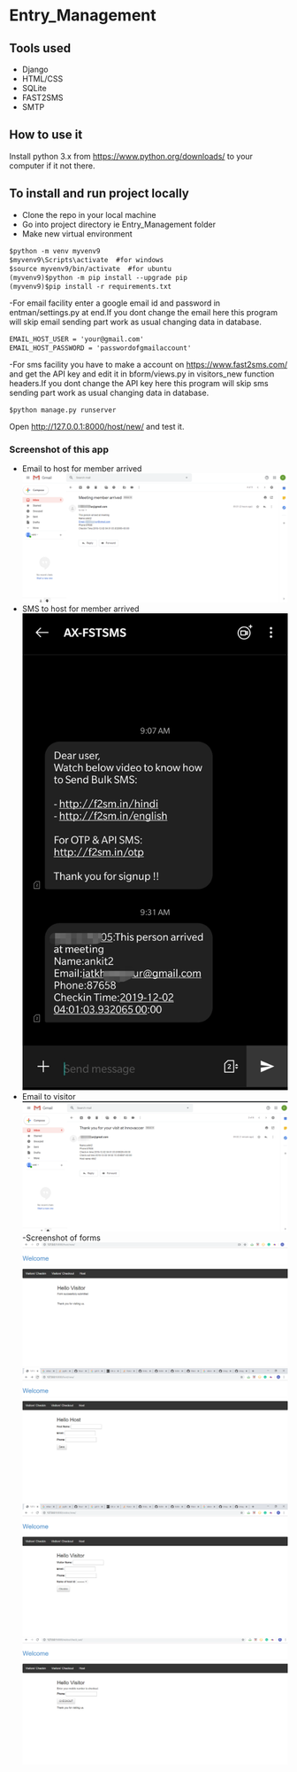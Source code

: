 # Entry_Management

## Tools used
- Django
- HTML/CSS
- SQLite
- FAST2SMS
- SMTP


## How to use it
Install python 3.x from https://www.python.org/downloads/ to your computer if it not there.

## To install and run project locally

- Clone the repo in your local machine
- Go into project directory ie Entry_Management folder
- Make new virtual environment 
``` 
$python -m venv myvenv9 
$myvenv9\Scripts\activate  #for windows
$source myvenv9/bin/activate  #for ubuntu
(myvenv9)$python -m pip install --upgrade pip
(myvenv9)$pip install -r requirements.txt
```
-For email facility enter a google email id and password in entman/settings.py at end.If you dont change the email here this program will skip email sending part work as usual changing data in database.
```
EMAIL_HOST_USER = 'your@gmail.com'
EMAIL_HOST_PASSWORD = 'passwordofgmailaccount'
```
-For sms facility you have to make a account on https://www.fast2sms.com/ and get the API key and edit it in bform/views.py in visitors_new function headers.If you dont change the API key here this program will skip sms sending part work as usual changing data in database.
```
$python manage.py runserver
```
Open http://127.0.0.1:8000/host/new/ and test it.

### Screenshot of this app
- Email to host for member arrived 
![GitHub Logo](/images/host.png)
- SMS to host for member arrived 
![GitHub Logo](/images/sms.jpg)
- Email to visitor 
![GitHub Logo](/images/visi.png)
-Screenshot of forms
![GitHub Logo](/images/s1.png)
![GitHub Logo](/images/s2.png)
![GitHub Logo](/images/s3.png)
![GitHub Logo](/images/s4.png)
